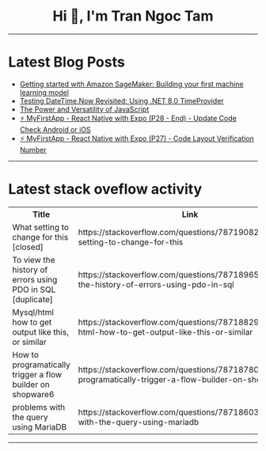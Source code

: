 <h1 align="center">Hi 👋, I'm Tran Ngoc Tam</h1>

---

# Latest Blog Posts 
<!-- BLOG-POST-LIST:START -->
- [Getting started with Amazon SageMaker: Building your first machine learning model](https://dev.to/dhoang1905/getting-started-with-amazon-sagemaker-building-your-first-machine-learning-model-2m7n)
- [Testing DateTime.Now Revisited: Using .NET 8.0 TimeProvider](https://dev.to/canro91/testing-datetimenow-revisited-using-net-80-timeprovider-dh1)
- [The Power and Versatility of JavaScript](https://dev.to/sharada_marasinha_75ee54d/the-power-and-versatility-of-javascript-4do4)
- [⚡ MyFirstApp - React Native with Expo &lpar;P28 - End&rpar; - Update Code Check Android or iOS](https://dev.to/skipperhoa/myfirstapp-react-native-with-expo-p28-end-update-code-check-android-or-ios-lfg)
- [⚡ MyFirstApp - React Native with Expo &lpar;P27&rpar; - Code Layout Verification Number](https://dev.to/skipperhoa/myfirstapp-react-native-with-expo-p27-code-layout-verification-number-1obo)
<!-- BLOG-POST-LIST:END -->

---

# Latest stack oveflow activity
<table>
  <tr><th>Title</th><th>Link</th></tr>
  <!-- STACKOVERFLOW:START --><tr><td>What setting to change for this [closed]</td><td>https://stackoverflow.com/questions/78719082/what-setting-to-change-for-this</td></tr><tr><td>To view the history of errors using PDO in SQL [duplicate]</td><td>https://stackoverflow.com/questions/78718965/to-view-the-history-of-errors-using-pdo-in-sql</td></tr><tr><td>Mysql/html how to get output like this, or similar</td><td>https://stackoverflow.com/questions/78718829/mysql-html-how-to-get-output-like-this-or-similar</td></tr><tr><td>How to programatically trigger a flow builder on shopware6</td><td>https://stackoverflow.com/questions/78718780/how-to-programatically-trigger-a-flow-builder-on-shopware6</td></tr><tr><td>problems with the query using MariaDB</td><td>https://stackoverflow.com/questions/78718603/problems-with-the-query-using-mariadb</td></tr><!-- STACKOVERFLOW:END -->
</table>

---


